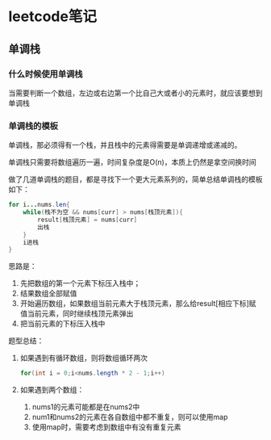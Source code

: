 # leetcode笔记

## 单调栈

### 什么时候使用单调栈

当需要判断一个数组，左边或右边第一个比自己大或者小的元素时，就应该要想到单调栈

### 单调栈的模板

单调栈，那必须得有一个栈，并且栈中的元素得需要是单调递增或递减的。

单调栈只需要将数组遍历一遍，时间复杂度是O(n)，本质上仍然是拿空间换时间

做了几道单调栈的题目，都是寻找下一个更大元素系列的，简单总结单调栈的模板如下：

```java
for i...nums.len{
	while(栈不为空 && nums[curr] > nums[栈顶元素]){
		result[栈顶元素] = nums[curr]
		出栈
	}
	i进栈
}
```

思路是：

1. 先把数组的第一个元素下标压入栈中；
2. 结果数组全部赋值
3. 开始遍历数组，如果数组当前元素大于栈顶元素，那么给result[相应下标]赋值当前元素，同时继续栈顶元素弹出
4. 把当前元素的下标压入栈中

题型总结：

1. 如果遇到有循环数组，则将数组循环两次

   ```java
   for(int i = 0;i<nums.length * 2 - 1;i++)
   ```

2. 如果遇到两个数组：

   1. nums1的元素可能都是在nums2中
   2. num1和nums2的元素在各自数组中都不重复，则可以使用map
   3. 使用map时，需要考虑到数组中有没有重复元素

